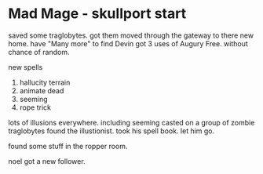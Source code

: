 # Mad Mage - skullport start

saved some traglobytes.
got them moved through the gateway to there new home.
have "Many more" to find
Devin got 3 uses of Augury Free. without chance of random.

new spells

1. hallucity terrain
2. animate dead
3. seeming
4. rope trick

lots of illusions everywhere. including seeming casted on a group of zombie traglobytes
found the illustionist. took his spell book.
let him go.

found some stuff in the ropper room.

noel got a new follower.
